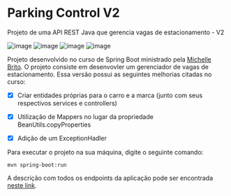 # Parking Control V2
Projeto de uma API REST Java que gerencia vagas de estacionamento - V2

<p align="center">

![image](https://img.shields.io/badge/Java-ED8B00?style=for-the-badge&logo=java&logoColor=white) ![image](https://img.shields.io/badge/apache_maven-C71A36?style=for-the-badge&logo=apachemaven&logoColor=white) ![image](https://img.shields.io/badge/Hibernate-59666C?style=for-the-badge&logo=Hibernate&logoColor=white) ![image](https://img.shields.io/badge/MariaDB-003545?style=for-the-badge&logo=mariadb&logoColor=white)

</p>

Projeto desenvolvido no curso de Spring Boot ministrado pela [Michelle Brito](https://github.com/MichelliBrito). O projeto consiste em desenvovler um gerenciador de vagas de estacionamento. Essa versão possui as seguintes melhorias citadas no curso:

- [x] Criar entidades próprias para o carro e a marca (junto com seus respectivos services e controllers)

- [x] Utilização de Mappers no lugar da propriedade BeanUtils.copyProperties

- [x] Adição de um ExceptionHadler



Para executar o projeto na sua máquina, digite o seguinte comando:
```
mvn spring-boot:run 
```

A descrição com todos os endpoints da aplicação pode ser encontrada [neste link](https://documenter.getpostman.com/view/18686677/UVeNm2nE).
